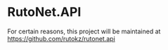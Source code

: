 # RutoNet.API

For certain reasons, this project will be maintained at https://github.com/rutokz/rutonet.api